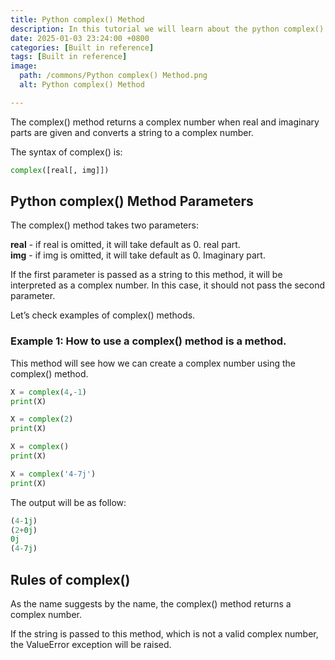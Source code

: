 ```yaml
---
title: Python complex() Method
description: In this tutorial we will learn about the python complex() method and its uses.
date: 2025-01-03 23:24:00 +0800
categories: [Built in reference]
tags: [Built in reference]
image:
  path: /commons/Python complex() Method.png
  alt: Python complex() Method

---
```


The complex() method returns a complex number when real and imaginary parts are given and converts a string to a complex number.

<script type="text/javascript">
	atOptions = {
		'key' : '98858c4e91885e00ea9926beee01c03e',
		'format' : 'iframe',
		'height' : 90,
		'width' : 728,
		'params' : {}
	};
</script>
<script type="text/javascript" src="https://www.highperformanceformat.com/98858c4e91885e00ea9926beee01c03e/invoke.js"></script>
The syntax of complex() is:

```python
complex([real[, img]])
```

## Python complex() Method  Parameters

<script type="text/javascript">
	atOptions = {
		'key' : '98858c4e91885e00ea9926beee01c03e',
		'format' : 'iframe',
		'height' : 90,
		'width' : 728,
		'params' : {}
	};
</script>
<script type="text/javascript" src="https://www.highperformanceformat.com/98858c4e91885e00ea9926beee01c03e/invoke.js"></script>
The complex() method takes two parameters:

**real** \- if real is omitted, it will take default as 0\. real part.  
**img** \- if img is omitted, it will take default as 0\. Imaginary part.

If the first parameter is passed as a string to this method, it will be interpreted as a complex number. In this case, it should not pass the second parameter.

Let’s check examples of complex() methods.

### Example 1: How to use a complex() method is a method.

This method will see how we can create a complex number using the complex() method.

```python
X = complex(4,-1)
print(X)

X = complex(2)
print(X)

X = complex()
print(X)

X = complex('4-7j')
print(X)
```

<script type="text/javascript">
	atOptions = {
		'key' : '98858c4e91885e00ea9926beee01c03e',
		'format' : 'iframe',
		'height' : 90,
		'width' : 728,
		'params' : {}
	};
</script>
<script type="text/javascript" src="https://www.highperformanceformat.com/98858c4e91885e00ea9926beee01c03e/invoke.js"></script>
 The output will be as follow:

```python
(4-1j)
(2+0j)
0j
(4-7j)
```
## Rules of complex()

As the name suggests by the name, the complex() method returns a complex number.

If the string is passed to this method, which is not a valid complex number, the ValueError exception will be raised.

